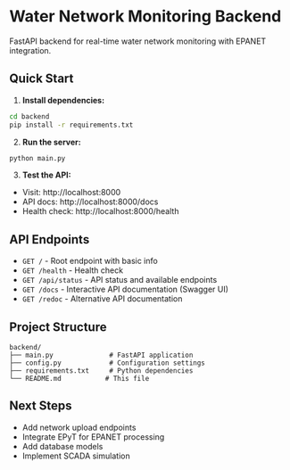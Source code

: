 # Water Network Monitoring Backend

FastAPI backend for real-time water network monitoring with EPANET integration.

## Quick Start

1. **Install dependencies:**
```bash
cd backend
pip install -r requirements.txt
```

2. **Run the server:**
```bash
python main.py
```

3. **Test the API:**
- Visit: http://localhost:8000
- API docs: http://localhost:8000/docs
- Health check: http://localhost:8000/health

## API Endpoints

- `GET /` - Root endpoint with basic info
- `GET /health` - Health check
- `GET /api/status` - API status and available endpoints
- `GET /docs` - Interactive API documentation (Swagger UI)
- `GET /redoc` - Alternative API documentation

## Project Structure

```
backend/
├── main.py              # FastAPI application
├── config.py            # Configuration settings
├── requirements.txt     # Python dependencies
└── README.md           # This file
```

## Next Steps

- Add network upload endpoints
- Integrate EPyT for EPANET processing
- Add database models
- Implement SCADA simulation

